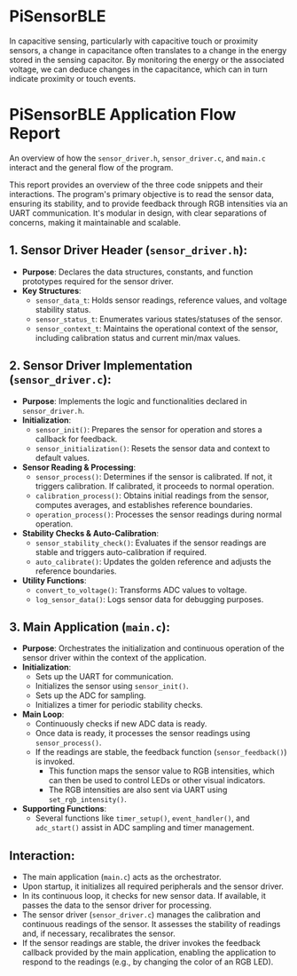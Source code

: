 # PiSensorBLE
In capacitive sensing, particularly with capacitive touch or proximity sensors, a change in capacitance often translates to a change in the energy stored in the sensing capacitor. By monitoring the energy or the associated voltage, we can deduce changes in the capacitance, which can in turn indicate proximity or touch events.

# PiSensorBLE Application Flow Report
An overview of how the `sensor_driver.h`, `sensor_driver.c`, and `main.c`  interact and the general flow of the program.

This report provides an overview of the three code snippets and their interactions. The program's primary objective is to read the sensor data, ensuring its stability, and to provide feedback through RGB intensities via an UART communication. It's modular in design, with clear separations of concerns, making it maintainable and scalable.

## 1. **Sensor Driver Header (`sensor_driver.h`)**:
- **Purpose**: Declares the data structures, constants, and function prototypes required for the sensor driver.
- **Key Structures**:
    - `sensor_data_t`: Holds sensor readings, reference values, and voltage stability status.
    - `sensor_status_t`: Enumerates various states/statuses of the sensor.
    - `sensor_context_t`: Maintains the operational context of the sensor, including calibration status and current min/max values.

## 2. **Sensor Driver Implementation (`sensor_driver.c`)**:
- **Purpose**: Implements the logic and functionalities declared in `sensor_driver.h`.
- **Initialization**: 
    - `sensor_init()`: Prepares the sensor for operation and stores a callback for feedback.
    - `sensor_initialization()`: Resets the sensor data and context to default values.
- **Sensor Reading & Processing**:
    - `sensor_process()`: Determines if the sensor is calibrated. If not, it triggers calibration. If calibrated, it proceeds to normal operation.
    - `calibration_process()`: Obtains initial readings from the sensor, computes averages, and establishes reference boundaries.
    - `operation_process()`: Processes the sensor readings during normal operation.
- **Stability Checks & Auto-Calibration**:
    - `sensor_stability_check()`: Evaluates if the sensor readings are stable and triggers auto-calibration if required.
    - `auto_calibrate()`: Updates the golden reference and adjusts the reference boundaries.
- **Utility Functions**:
    - `convert_to_voltage()`: Transforms ADC values to voltage.
    - `log_sensor_data()`: Logs sensor data for debugging purposes.

## 3. **Main Application (`main.c`)**:
- **Purpose**: Orchestrates the initialization and continuous operation of the sensor driver within the context of the application.
- **Initialization**:
    - Sets up the UART for communication.
    - Initializes the sensor using `sensor_init()`.
    - Sets up the ADC for sampling.
    - Initializes a timer for periodic stability checks.
- **Main Loop**:
    - Continuously checks if new ADC data is ready.
    - Once data is ready, it processes the sensor readings using `sensor_process()`.
    - If the readings are stable, the feedback function (`sensor_feedback()`) is invoked.
        - This function maps the sensor value to RGB intensities, which can then be used to control LEDs or other visual indicators.
        - The RGB intensities are also sent via UART using `set_rgb_intensity()`.
- **Supporting Functions**:
    - Several functions like `timer_setup()`, `event_handler()`, and `adc_start()` assist in ADC sampling and timer management.

## **Interaction**:
- The main application (`main.c`) acts as the orchestrator. 
- Upon startup, it initializes all required peripherals and the sensor driver.
- In its continuous loop, it checks for new sensor data. If available, it passes the data to the sensor driver for processing.
- The sensor driver (`sensor_driver.c`) manages the calibration and continuous readings of the sensor. It assesses the stability of readings and, if necessary, recalibrates the sensor.
- If the sensor readings are stable, the driver invokes the feedback callback provided by the main application, enabling the application to respond to the readings (e.g., by changing the color of an RGB LED).
